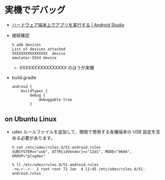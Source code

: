 実機でデバッグ
================================

* [ハードウェア端末上でアプリを実行する | Android Studio](https://developer.android.com/studio/run/device.html)

* 接続確認
  ```
  % adb devices
  List of devices attached
  XXXXXXXXXXXXXXXX	device
  emulator-5554	device
  
  ```
  * XXXXXXXXXXXXXXXX のほうが実機
  
* build.gradle
  ```
  android {
      buildTypes {
          debug {
              debuggable true
          }
  ```

## on Ubuntu Linux
* udev ルールファイルを追加して、開発で使用する各種端末の USB 設定を含める必要があります。
  ```
  % cat /etc/udev/rules.d/51-android.rules 
  SUBSYSTEM=="usb", ATTR{idVendor}=="12d1", MODE="0666", GROUP="plugdev"

  % ll /etc/udev/rules.d/51-android.rules
  -rw-r--r-- 1 root root 72 Jan  4 11:45 /etc/udev/rules.d/51-android.rules
  ```
